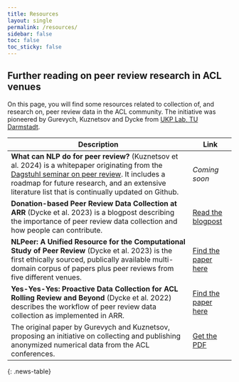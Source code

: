 ```yaml
---
title: Resources
layout: single
permalink: /resources/
sidebar: false
toc: false
toc_sticky: false
---
```


## Further reading on peer review research in ACL venues

On this page, you will find some resources related to collection of, and
research on, peer review data in the ACL community. The initiative was
pioneered by Gurevych, Kuznetsov and Dycke from [UKP Lab, TU Darmstadt](https://www.informatik.tu-darmstadt.de/ukp/ukp_home/index.en.jsp).

<style>
.news-table { font-size: .9em; table-layout: fixed; }
.news-table tr td:nth-child(1) { font-weight: bold; width: 10em; }
</style>

| Description                                                                                                                                                                                                                                                                        | Link                                                                                    |
| ---------------------------------------------------------------------------------------------------------------------------------------------------------------------------------------------------------------------------------------------------------------------------------- | --------------------------------------------------------------------------------------- |
| **What can NLP do for peer review?** (Kuznetsov et al. 2024) is a whitepaper originating from the [Dagstuhl seminar on peer review](https://dagstuhl.de/24052). It includes a roadmap for future research, and an extensive literature list that is continually updated on Github. | _Coming soon_                                                                           |
| **Donation-based Peer Review Data Collection at ARR** (Dycke et al. 2023) is a blogpost describing the importance of peer review data collection and how people can contribute.                                                                                                    | [Read the blogpost](https://aclrollingreview.org/datacollection)                        |
| **NLPeer: A Unified Resource for the Computational Study of Peer Review** (Dycke et al. 2023) is the first ethically sourced, publically available multi-domain corpus of papers plus peer reviews from five different venues.                                                     | [Find the paper here](https://aclanthology.org/2023.acl-long.277/)                      |
| **Yes-Yes-Yes: Proactive Data Collection for ACL Rolling Review and Beyond** (Dycke et al. 2022) describes the workflow of peer review data collection as implemented in ARR.                                                                                                      | [Find the paper here](https://aclanthology.org/2022.findings-emnlp.23/)                 |
| The original paper by Gurevych and Kuznetsov, proposing an initiative on collecting and publishing anonymized numerical data from the ACL conferences.                                                                                                                             | [Get the PDF](https://aclweb.org/adminwiki/images/b/b1/2._Review_collection_at_ACL.pdf) |

{: .news-table}
